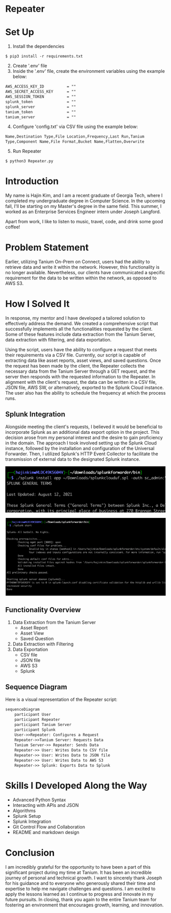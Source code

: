 # Repeater

# Set Up
1. Install the dependencies
```
$ pip3 install -r requirements.txt
```
2. Create '.env' file
3. Inside the '.env' file, create the environment variables using the example below:
```
AWS_ACCESS_KEY_ID          = ""
AWS_SECRET_ACCESS_KEY      = ""
AWS_SESSION_TOKEN          = ""
splunk_token               = ""
splunk_server              = ""
tanium_token               = ""
tanium_server              = ""
```
4. Configure 'config.txt' via CSV file using the example below:
```
Name,Destination Type,File Location,Frequency,Last Run,Tanium Type,Component Name,File Format,Bucket Name,Flatten,Overwrite
```
5. Run Repeater
```
$ python3 Repeater.py
```


# Introduction

My name is Hajin Kim, and I am a recent graduate of Georgia Tech, where I completed my undergraduate degree in Computer Science. In the upcoming fall, I'll be starting on my Master's degree in the same field. This summer, I worked as an Enterprise Services Engineer intern under Joseph Langford.

Apart from work, I like to listen to music, travel, code, and drink some good coffee!
# Problem Statement
Earlier, utilizing Tanium On-Prem on Connect, users had the ability to retrieve data and write it within the network. However, this functionality is no longer available. Nevertheless, our clients have communicated a specific requirement for the data to be written within the network, as opposed to AWS S3.


# How I Solved It
In response, my mentor and I have developed a tailored solution to effectively address the demand. We created a comprehensive script that successfully implements all the functionalities requested by the client. Some of these features include data extraction from the Tanium Server, data extraction with filtering, and data exportation.


Using the script, users have the ability to configure a request that meets their requirements via a CSV file. Currently, our script is capable of extracting data like asset reports, asset views, and saved questions. Once the request has been made by the client, the Repeater collects the necessary data from the Tanium Server through a GET request, and the server then responds with the requested information to the Repeater. In alignment with the client's request, the data can be written in a CSV file, JSON file, AWS SW, or alternatively, exported to the Splunk Cloud instance. The user also has the ability to schedule the frequency at which the process runs.

## Splunk Integration
Alongside meeting the client's requests, I believed it would be beneficial to incorporate Splunk as an additional data export option in the project. This decision arose from my personal interest and the desire to gain proficiency in the domain. The approach I took involved setting up the Splunk Cloud instance, followed by the installation and configuration of the Universal Forwarder. Then, I utilized Splunk's HTTP Event Collector to facilitate the transmission of external data to the designated Splunk instance.


<p align="center">
  <img 
    width=""
    height=""
    src="img/splunk1.png"
  >
</p>

<p align="center">
  <img 
    width=""
    height=""
    src="img/splunk2.png"
  >
</p>


## Functionality Overview
1. Data Extraction from the Tanium Server
    - Asset Report
    - Asset View
    - Saved Question
2. Data Extraction with Filtering
3. Data Exportation
    - CSV file
    - JSON file
    - AWS S3
    - Splunk


## Sequence Diagram
Here is a visual representation of the Repeater script:

```mermaid
sequenceDiagram
    participant User
    participant Repeater
    participant Tanium Server
    participant Splunk
    User->>Repeater: Configures a Request
    Repeater->>Tanium Server: Requests Data
    Tanium Server->> Repeater: Sends Data
    Repeater->> User: Writes Data to CSV file
    Repeater->> User: Writes Data to JSON file
    Repeater->> User: Writes Data to AWS S3
    Repeater->> Splunk: Exports Data to Splunk
```



# Skills I Developed Along the Way
- Advanced Python Syntax
- Interacting with APIs and JSON 
- Algorithms
- Splunk Setup
- Splunk Integration
- Git Control Flow and Collaboration
- README and markdown design



# Conclusion 
I am incredibly grateful for the opportunity to have been a part of this significant project during my time at Tanium. It has been an incredible journey of personal and technical growth. I want to sincerely thank Joseph for his guidance and to everyone who generously shared their time and expertise to help me navigate challenges and questions. I am excited to apply the lessons learned as I continue to progress and innovate in my future pursuits. In closing, thank you again to the entire Tanium team for fostering an environment that encourages growth, learning, and innovation.
